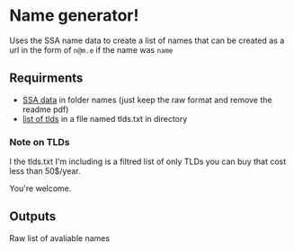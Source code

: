 # Name generator!
Uses the SSA name data to create a list of names that can be created as a url in the form of
```n@m.e```
if the name was
```name```

## Requirments
* [SSA data](https://www.ssa.gov/oact/babynames/limits.html) in folder names (just keep the raw format and remove the readme pdf)
* [list of tlds](https://tld-list.com/free-downloads) in a file named tlds.txt in directory

### Note on TLDs
I the tlds.txt I'm including is a filtred list of only TLDs you can buy that cost less than 50$/year.

You're welcome.

## Outputs
Raw list of avaliable names